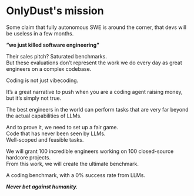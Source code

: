 # OnlyDust's mission

Some claim that fully autonomous SWE is around the corner, that devs will be useless in a few months.

**“we just killed software engineering”**

Their sales pitch? Saturated benchmarks.\
But these evaluations don’t represent the work we do every day as great engineers on a complex codebase.

Coding is not just vibecoding.

It’s a great narrative to push when you are a coding agent raising money, but it’s simply not true.

The best engineers in the world can perform tasks that are very far beyond the actual capabilities of LLMs.

And to prove it, we need to set up a fair game.\
Code that has never been seen by LLMs.\
Well-scoped and feasible tasks.

We will grant 100 incredible engineers working on 100 closed-source hardcore projects.\
From this work, we will create the ultimate benchmark.

A coding benchmark, with a 0% success rate from LLMs.

_**Never bet against humanity.**_
